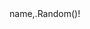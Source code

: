 <!DOCTYPE html>
<html lang="en" dir="ltr">
  <head>
    <meta charset="utf-8">
    <title>nebyu tesfaye </title>
  
  </head>
  name,.Random()!
  </body>
</html>
